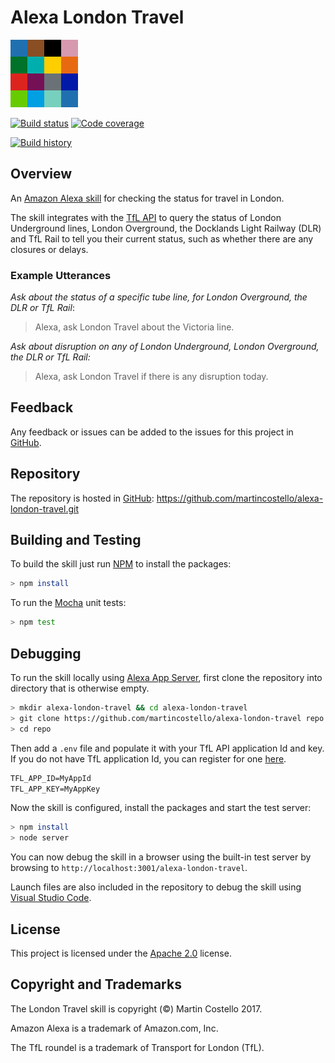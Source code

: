 # Alexa London Travel

[![London Travel](./static/icon-108x108.png "London Travel")](https://www.amazon.co.uk/dp/B01NB0T86R)

[![Build status](https://travis-ci.org/martincostello/alexa-london-travel.svg?branch=master)](https://travis-ci.org/martincostello/alexa-london-travel) [![Code coverage](https://codecov.io/gh/martincostello/alexa-london-travel/branch/master/graph/badge.svg)](https://codecov.io/gh/martincostello/alexa-london-travel)

[![Build history](https://buildstats.info/travisci/chart/martincostello/alexa-london-travel?branch=master&includeBuildsFromPullRequest=false)](https://travis-ci.org/martincostello/alexa-london-travel)

## Overview

An [Amazon Alexa skill](https://www.amazon.co.uk/dp/B01NB0T86R) for checking the status for travel in London.

The skill integrates with the [TfL API](https://api.tfl.gov.uk/) to query the status of London Underground lines, London Overground, the Docklands Light Railway (DLR) and TfL Rail to tell you their current status, such as whether there are any closures or delays.

### Example Utterances

_Ask about the status of a specific tube line, for London Overground, the DLR or TfL Rail_:
> Alexa, ask London Travel about the Victoria line.

_Ask about disruption on any of London Underground, London Overground, the DLR or TfL Rail:_
> Alexa, ask London Travel if there is any disruption today.

## Feedback

Any feedback or issues can be added to the issues for this project in [GitHub](https://github.com/martincostello/alexa-london-travel/issues).

## Repository

The repository is hosted in [GitHub](https://github.com/martincostello/alexa-london-travel): https://github.com/martincostello/alexa-london-travel.git

## Building and Testing

To build the skill just run [NPM](https://www.npmjs.com/) to install the packages:

```sh
> npm install
```

To run the [Mocha](https://mochajs.org/) unit tests:

```sh
> npm test
```

## Debugging

To run the skill locally using [Alexa App Server](https://github.com/alexa-js/alexa-app-server), first clone the repository into directory that is otherwise empty.

```sh
> mkdir alexa-london-travel && cd alexa-london-travel
> git clone https://github.com/martincostello/alexa-london-travel repo
> cd repo
```

Then add a ```.env``` file and populate it with your TfL API application Id and key. If you do not have TfL application Id, you can register for one [here](https://api-portal.tfl.gov.uk/docs).

```txt
TFL_APP_ID=MyAppId
TFL_APP_KEY=MyAppKey
```

Now the skill is configured, install the packages and start the test server:

```sh
> npm install
> node server
```

You can now debug the skill in a browser using the built-in test server by browsing to ```http://localhost:3001/alexa-london-travel```.

Launch files are also included in the repository to debug the skill using [Visual Studio Code](https://code.visualstudio.com/).

## License

This project is licensed under the [Apache 2.0](http://www.apache.org/licenses/LICENSE-2.0.txt) license.

## Copyright and Trademarks

The London Travel skill is copyright (&copy;) Martin Costello 2017.

Amazon Alexa is a trademark of Amazon.com, Inc.

The TfL roundel is a trademark of Transport for London (TfL).
